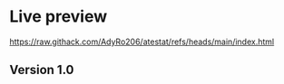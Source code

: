 # Live preview
https://raw.githack.com/AdyRo206/atestat/refs/heads/main/index.html

## Version 1.0 
